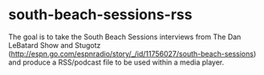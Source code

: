 south-beach-sessions-rss
========================

The goal is to take the South Beach Sessions interviews from The Dan LeBatard Show and Stugotz (http://espn.go.com/espnradio/story/_/id/11756027/south-beach-sessions) and produce a RSS/podcast file to be used within a media player.